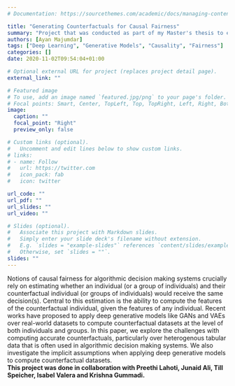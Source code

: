 ```yaml
---
# Documentation: https://sourcethemes.com/academic/docs/managing-content/

title: "Generating Counterfactuals for Causal Fairness"
summary: "Project that was conducted as part of my Master's thesis to explore the application of generative models to compute counterfactuals for fairness."
authors: [Ayan Majumdar]
tags: ["Deep Learning", "Generative Models", "Causality", "Fairness"]
categories: []
date: 2020-11-02T09:54:04+01:00

# Optional external URL for project (replaces project detail page).
external_link: ""

# Featured image
# To use, add an image named `featured.jpg/png` to your page's folder.
# Focal points: Smart, Center, TopLeft, Top, TopRight, Left, Right, BottomLeft, Bottom, BottomRight.
image:
  caption: ""
  focal_point: "Right"
  preview_only: false

# Custom links (optional).
#   Uncomment and edit lines below to show custom links.
# links:
# - name: Follow
#   url: https://twitter.com
#   icon_pack: fab
#   icon: twitter

url_code: ""
url_pdf: ""
url_slides: ""
url_video: ""

# Slides (optional).
#   Associate this project with Markdown slides.
#   Simply enter your slide deck's filename without extension.
#   E.g. `slides = "example-slides"` references `content/slides/example-slides.md`.
#   Otherwise, set `slides = ""`.
slides: ""
---
```

Notions of causal fairness for algorithmic decision making systems crucially rely on estimating whether an individual (or a group of individuals) and their counterfactual individual (or groups of individuals) would receive the same decision(s). Central to this estimation is the ability to compute the features of the counterfactual individual, given the features of any individual. Recent works have proposed to apply deep generative models like GANs and VAEs over real-world datasets to compute counterfactual datasets at the level of both individuals and groups. In this paper, we explore the challenges with computing accurate counterfactuals, particularly over heterogenous tabular data that is often used in algorithmic decision making systems. We also investigate the implicit assumptions when applying deep generative models to compute counterfactual datasets.
<br/>
<b>This project was done in collaboration with Preethi Lahoti, Junaid Ali, Till Speicher, Isabel Valera and Krishna Gummadi.</b>
